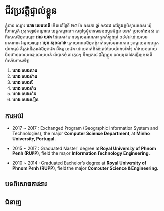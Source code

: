 # ជីវប្រវត្តិផ្ទាល់ខ្លួន

ខ្ញុំបាទ ឈ្មោះ **ឃាង សេងហត័** កើតនៅថ្ងៃទី ២៥ ខែ ឧសភា ឆ្នាំ ១៩៨៨ នៅក្នុងភូមិស្វាយមាស ឃុំវិហារសួគ៍ ស្រុកខ្សាច់កណ្តាល ខេត្តកណ្តាល។ សព្វថ្ងៃខ្ញុំបាទមានបងប្អូនចំនួន ៦នាក់ ប្រុសទាំងអស់ ជាពិសេសឪពុកឈ្មោះ **អាន ឃាង** ដែលគាត់បានទទួលមរណភាពក្នុងកំឡុងឆ្នាំ ១៩៩៨ ដោយសាររោគាពាធ ឯម្តាយឈ្មោះ **ឃុន សុខណាង** ក្រោយពេលឪពុកខ្ញុំគាត់ទទួលមរណភាព អ្នកម្តាយមានបន្ទុកយ៉ាងធ្ងន់ គឺត្រូវដើរតួរជាឪពុកផង នឹងម្តាយផង ដោយគាត់ខិតខំគ្រប់បែបយ៉ាងទាំងថ្ងៃ ទាំងយប់ដោយមិនហ៊ានពោលពាក្យនោយហត់ លំបាកចំពោះកូនៗ នឹងអ្នកនៅជុំវិញខ្លួន ដោយគ្រាន់តែធ្វើឲ្យអស់ពីកំលាំងកាយចិត្ត


1. **ឃាង សេងលាង**
2. **ឃាង សេងហ៊ាង**
3. **ឃាង សេងលី**
4. **ឃាង សេងហ័ង**
5. **ឃាង សេងហ័ត**
6. **ឃាង សេងហឿន**


## ការអប់រំ
* 2017 ~ 2017	:	Exchanged Program (Geographic Information System
					and Technologies), the major **Computer Science
					Department**, at **Minho University, Portugal.**

* 2015 ~ 2017	:	Graduated Master' degree at **Royal University of
					Phnom Penh (RUPP)**, field the major **Information
					Technology Engineering.**

* 2010 ~ 2014	:	Graduated Bachelor’s degree at **Royal University
					of Phnom Penh (RUPP)**, field the major **Computer
					Science & Engineering.**

## បទពិសោធការងារ


## ជំនាញ

